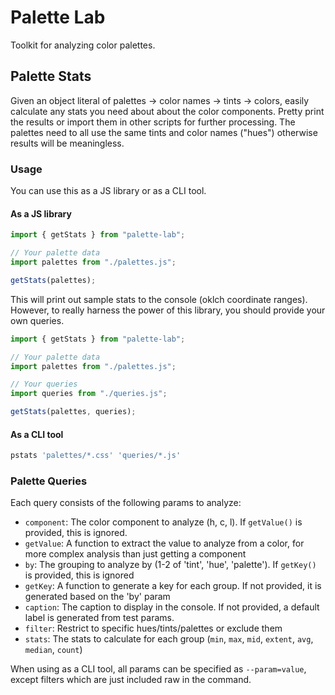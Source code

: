 # Palette Lab

Toolkit for analyzing color palettes.

## Palette Stats

Given an object literal of palettes → color names → tints → colors, easily calculate any stats you need about about the color components.
Pretty print the results or import them in other scripts for further processing.
The palettes need to all use the same tints and color names ("hues") otherwise results will be meaningless.

### Usage

You can use this as a JS library or as a CLI tool.

#### As a JS library

```js
import { getStats } from "palette-lab";

// Your palette data
import palettes from "./palettes.js";

getStats(palettes);
```

This will print out sample stats to the console (oklch coordinate ranges).
However, to really harness the power of this library, you should provide your own queries.

```js
import { getStats } from "palette-lab";

// Your palette data
import palettes from "./palettes.js";

// Your queries
import queries from "./queries.js";

getStats(palettes, queries);
```

#### As a CLI tool

```sh
pstats 'palettes/*.css' 'queries/*.js'
```

### Palette Queries

Each query consists of the following params to analyze:

- `component`: The color component to analyze (h, c, l). If `getValue()` is provided, this is ignored.
- `getValue`: A function to extract the value to analyze from a color, for more complex analysis than just getting a component
- `by`: The grouping to analyze by (1-2 of 'tint', 'hue', 'palette'). If `getKey()` is provided, this is ignored
- `getKey`: A function to generate a key for each group. If not provided, it is generated based on the 'by' param
- `caption`: The caption to display in the console. If not provided, a default label is generated from test params.
- `filter`: Restrict to specific hues/tints/palettes or exclude them
- `stats`: The stats to calculate for each group (`min`, `max`, `mid`, `extent`, `avg`, `median`, `count`)

When using as a CLI tool, all params can be specified as `--param=value`, except filters which are just included raw in the command.
